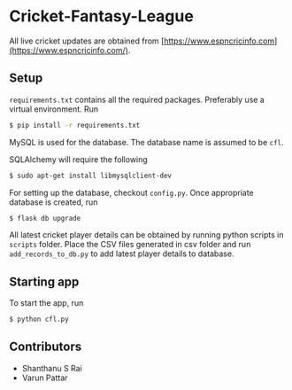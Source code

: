 # Cricket-Fantasy-League

All live cricket updates are obtained from [https://www.espncricinfo.com](https://www.espncricinfo.com/).

## Setup

`requirements.txt` contains all the required packages. Preferably use a virtual environment. Run 
```bash
$ pip install -r requirements.txt
```

MySQL is used for the database. The database name is assumed to be  `cfl`.

SQLAlchemy will require the following
```bash
$ sudo apt-get install libmysqlclient-dev
```

For setting up the database, checkout `config.py`. Once appropriate database is created, run
```bash
$ flask db upgrade
```

All latest cricket player details can be obtained by running python scripts in `scripts` folder. Place the CSV files generated in
csv folder and run `add_records_to_db.py` to add latest player details to database.

## Starting app

To start the app, run
```bash
$ python cfl.py
```

## Contributors
- Shanthanu S Rai
- Varun Pattar
